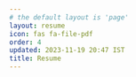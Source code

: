 ```yaml
---
# the default layout is 'page'
layout: resume
icon: fas fa-file-pdf
order: 4
updated: 2023-11-19 20:47 IST
title: Resume
---
```

